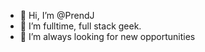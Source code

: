 - 👋 Hi, I’m @PrendJ
- 👀 I’m fulltime, full stack geek.
- 🌱 I’m always looking for new opportunities
